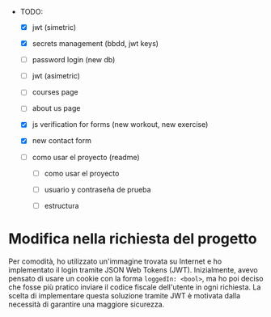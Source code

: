 - TODO:

    - [x] jwt (simetric)

    - [x] secrets management (bbdd, jwt keys)

    - [ ] password login (new db)

    - [ ] jwt (asimetric)

    - [ ] courses page

    - [ ] about us page

    - [x] js verification for forms (new workout, new exercise)

    - [x] new contact form

    - [ ] como usar el proyecto (readme)

        - [ ] como usar el proyecto

        - [ ] usuario y contraseña de prueba

        - [ ] estructura

# Modifica nella richiesta del progetto

Per comodità, ho utilizzato un'immagine trovata su Internet e ho implementato il
login tramite JSON Web Tokens (JWT). Inizialmente, avevo pensato di usare un
cookie con la forma `loggedIn: <bool>`, ma ho poi deciso che fosse più pratico
inviare il codice fiscale dell'utente in ogni richiesta. La scelta di
implementare questa soluzione tramite JWT è motivata dalla necessità di
garantire una maggiore sicurezza.
